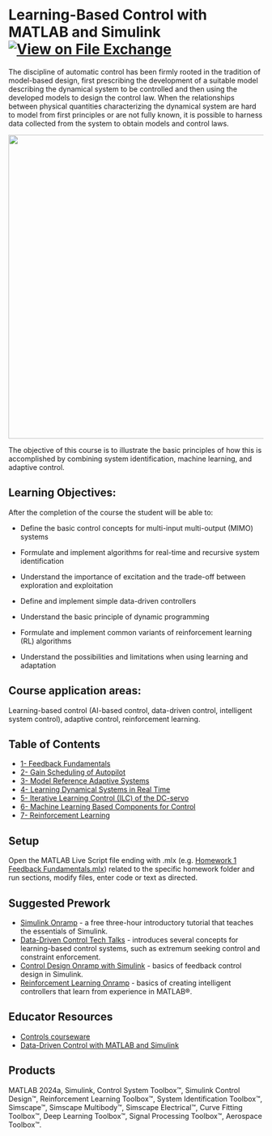 # Learning-Based Control with MATLAB and Simulink [![View on File Exchange](https://www.mathworks.com/matlabcentral/images/matlab-file-exchange.svg)](https://www.mathworks.com/matlabcentral/fileexchange/176959-learning-based-control-with-matlab-and-simulink?s_tid=srchtitle)
The discipline of automatic control has been firmly rooted in the tradition of model-based design, first prescribing the development of a suitable model describing the dynamical system to be controlled and then using the developed models to design the control law. When the relationships between physical quantities characterizing the dynamical system are hard to model from first principles or are not fully known, it is possible to harness data collected from the system to obtain models and control laws. 

<p align="center">
<img src="https://github.com/user-attachments/assets/37b04898-f191-4319-ad86-8490750a084b" width="600" />
</p>

The objective of this course is to illustrate the basic principles of how this is accomplished by combining system identification, machine learning, and adaptive control.

## Learning Objectives:
After the completion of the course the student will be able to:

- Define the basic control concepts for multi-input multi-output (MIMO) systems

- Formulate and implement algorithms for real-time and recursive system identification

- Understand the importance of excitation and the trade-off between exploration and exploitation

- Define and implement simple data-driven controllers

- Understand the basic principle of dynamic programming

- Formulate and implement common variants of reinforcement learning (RL) algorithms

- Understand the possibilities and limitations when using learning and adaptation

## Course application areas:

Learning-based control (AI-based control, data-driven control, intelligent system control), adaptive control, reinforcement learning.

## Table of Contents
- [1- Feedback Fundamentals](https://github.com/cescongroup/Learning-based-control-with-MATLAB-and-Simulink/blob/main/1%20Feedback%20Fundamentals/Homework%201%20Feedback%20Fundamentals.pdf)
- [2- Gain Scheduling of Autopilot](https://github.com/cescongroup/Learning-based-control-with-MATLAB-and-Simulink/blob/main/2%20Gain%20Scheduling%20of%20Autopilot/Homework%202%20Gain%20Scheduling%20of%20Autopilot.pdf)
- [3- Model Reference Adaptive Systems](https://github.com/cescongroup/Learning-based-control-with-MATLAB-and-Simulink/blob/main/3%20Model%20Reference%20Adaptive%20Systems/Homework%203%20Model%20Reference%20Adaptive%20Systems.pdf)
- [4- Learning Dynamical Systems in Real Time](https://github.com/cescongroup/Learning-based-control-with-MATLAB-and-Simulink/blob/main/4%20Learning%20Dynamical%20Systems%20in%20Real%20Time/Homework%204%20Learning%20Dynamical%20Systems%20in%20Real%20Time.pdf)
- [5- Iterative Learning Control (ILC) of the DC-servo](https://github.com/cescongroup/Learning-based-control-with-MATLAB-and-Simulink/blob/main/5%20Iterative%20Learning%20Control%20(ILC)%20of%20the%20DC-servo/Homework%205%20Iterative%20Learning%20Control%20(ILC)%20of%20the%20DC-servo.pdf)
- [6- Machine Learning Based Components for Control](https://github.com/cescongroup/Learning-based-control-with-MATLAB-and-Simulink/blob/main/6%20Machine%20Learning%20Based%20Components%20for%20Control/Homework%206%20Machine%20Learning%20Based%20Components%20for%20Control.pdf)
- [7- Reinforcement Learning](https://github.com/cescongroup/Learning-based-control-with-MATLAB-and-Simulink/blob/main/7%20Reinforcement%20Learning/Homework%207%20Reinforcement%20Learning.pdf)
## Setup
Open the MATLAB Live Script file ending with .mlx (e.g. [Homework 1 Feedback Fundamentals.mlx](https://github.com/cescongroup/Learning-based-control-with-MATLAB-and-Simulink/blob/main/Homework%201%20Feedback%20Fundamentals/Homework%201%20Feedback%20Fundamentals.mlx))
related to the specific homework folder and run sections, modify files, enter code or text as directed.

## Suggested Prework
- [Simulink Onramp](https://matlabacademy.mathworks.com/details/simulink-onramp/simulink) - a free three-hour introductory tutorial that teaches the essentials of Simulink.
- [Data-Driven Control Tech Talks](https://www.mathworks.com/videos/series/learning-based-control.html) - introduces several concepts for learning-based control systems, such as extremum seeking control and constraint enforcement.
- [Control Design Onramp with Simulink](https://matlabacademy.mathworks.com/details/control-design-onramp-with-simulink/controls) - basics of feedback control design in Simulink.
- [Reinforcement Learning Onramp](https://matlabacademy.mathworks.com/details/reinforcement-learning-onramp/reinforcementlearning) - basics of creating intelligent controllers that learn from experience in MATLAB®.

## Educator Resources
- [Controls courseware](https://www.mathworks.com/academia/courseware/teaching-controls-with-matlab-and-simulink.html)
- [Data-Driven Control with MATLAB and Simulink](https://www.mathworks.com/solutions/control-systems/data-driven-controls.html)
  
## Products
MATLAB 2024a, Simulink, Control System Toolbox™, Simulink Control Design™, Reinforcement Learning Toolbox™, System Identification Toolbox™, Simscape™, Simscape Multibody™, Simscape Electrical™, Curve Fitting Toolbox™, Deep Learning Toolbox™,
Signal Processing Toolbox™, Aerospace Toolbox™.
